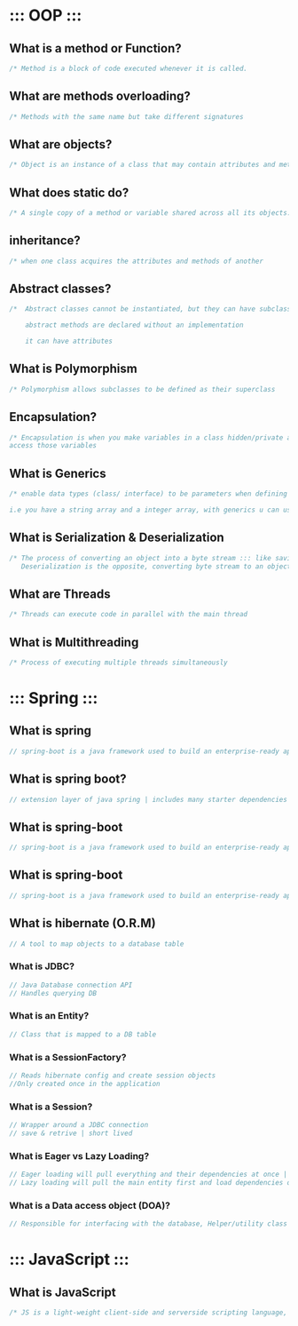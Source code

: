 # ::: OOP :::

## What is a method or Function?

````java
/* Method is a block of code executed whenever it is called. 
````

## What are methods overloading?

````java
/* Methods with the same name but take different signatures
````

## What are objects?

````java
/* Object is an instance of a class that may contain attributes and methods 
````

## What does static do?

````java
/* A single copy of a method or variable shared across all its objects. 
````

## inheritance?

````java
/* when one class acquires the attributes and methods of another 
````

## Abstract classes?

````java
/*  Abstract classes cannot be instantiated, but they can have subclasses

	abstract methods are declared without an implementation

	it can have attributes
````
## What is Polymorphism

```java
/* Polymorphism allows subclasses to be defined as their superclass
```

## Encapsulation?

````java
/* Encapsulation is when you make variables in a class hidden/private and make special methods, such as setters and getters to
access those variables 
````

## What is Generics

```java
/* enable data types (class/ interface) to be parameters when defining

i.e you have a string array and a integer array, with generics u can use one method to display both of their items
```

## What is Serialization & Deserialization

```java
/* The process of converting an object into a byte stream ::: like saving an object to a file
   Deserialization is the opposite, converting byte stream to an object ::: like loading from a file
```

## What are Threads

````java
/* Threads can execute code in parallel with the main thread
````

## What is Multithreading

````java
/* Process of executing multiple threads simultaneously
````



# ::: Spring :::

## What is spring

```java
// spring-boot is a java framework used to build an enterprise-ready application
```

## What is spring boot?

```java
// extension layer of java spring | includes many starter dependencies 
```

## What is spring-boot

```java
// spring-boot is a java framework used to build an enterprise-ready application
```

## What is spring-boot

```java
// spring-boot is a java framework used to build an enterprise-ready application
```


## What is hibernate (O.R.M)

```java
// A tool to map objects to a database table
```


### What is JDBC?

```java
// Java Database connection API
// Handles querying DB 
```

### What is an Entity? 

```java
// Class that is mapped to a DB table
```

### What is a SessionFactory? 

```java
// Reads hibernate config and create session objects
//Only created once in the application
```
### What is a Session? 

```java
// Wrapper around a JDBC connection
// save & retrive | short lived
```

### What is Eager vs Lazy Loading? 

```java
// Eager loading will pull everything and their dependencies at once | could majorly affect performance
// Lazy loading will pull the main entity first and load dependencies on demand
```
### What is a Data access object (DOA)? 

```java
// Responsible for interfacing with the database, Helper/utility class
```

# ::: JavaScript :::
## What is JavaScript
```js
/* JS is a light-weight client-side and serverside scripting language, it doesn't need to be compiled like c++ or java*
```